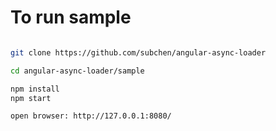 To run sample
==============

```bash

git clone https://github.com/subchen/angular-async-loader

cd angular-async-loader/sample

npm install
npm start

open browser: http://127.0.0.1:8080/
```
